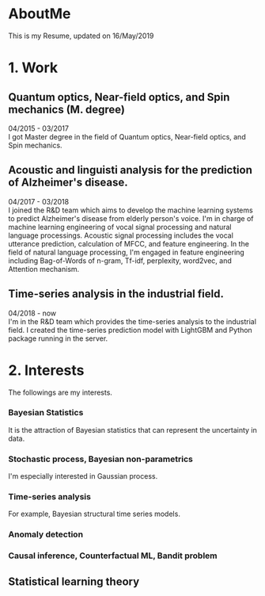 # AboutMe

This is my Resume, updated on 16/May/2019

# 1. Work

## Quantum optics, Near-field optics, and Spin mechanics (M. degree)

04/2015 - 03/2017   
I got Master degree in the field of Quantum optics, Near-field optics, and Spin mechanics.


## Acoustic and linguisti analysis for the prediction of Alzheimer's disease.

04/2017 - 03/2018  
I joined the R&D team which aims to develop the machine learning systems to predict Alzheimer's disease from elderly person's voice. I'm in charge of machine learning engineering of vocal signal processing and natural language processings. Acoustic signal processing includes the vocal utterance prediction, calculation of MFCC, and feature engineering. In the field of natural language processing, I'm engaged in feature engineering including Bag-of-Words of n-gram, Tf-idf, perplexity, word2vec, and Attention mechanism.

## Time-series analysis in the industrial field.

04/2018 - now  
I'm in the R&D team which provides the time-series analysis to the industrial field. I created the time-series prediction model with LightGBM and Python package running in the server. 


# 2. Interests

The followings are my interests.

### Bayesian Statistics

It is the attraction of Bayesian statistics that can represent the uncertainty in data.

### Stochastic process, Bayesian non-parametrics

I'm especially interested in Gaussian process.

### Time-series analysis

For example, Bayesian structural time series models.

### Anomaly detection

### Causal inference, Counterfactual ML, Bandit problem

## Statistical learning theory
